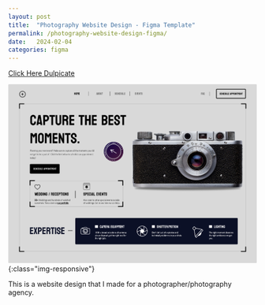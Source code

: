 ```yaml
---
layout: post
title:  "Photography Website Design - Figma Template"
permalink: /photography-website-design-figma/
date:   2024-02-04
categories: figma
---
```



<a class="button" target=”_blank” href="https://www.figma.com/community/file/1334398057374604365/photographer-website-design">Click Here Dulpicate</a>

![image-title-here](/assets\img\photography-website-design.png){:class="img-responsive"}

This is a website design that I made for a photographer/photography agency.
